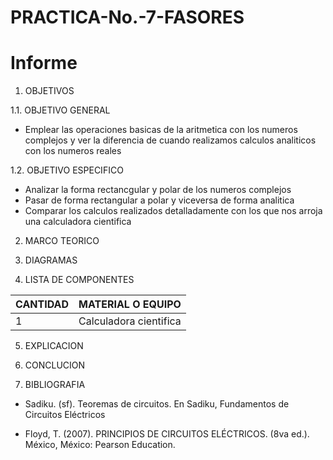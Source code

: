 # PRACTICA-No.-7-FASORES
# Informe 

1. OBJETIVOS 

1.1. OBJETIVO GENERAL

- Emplear las operaciones basicas de la aritmetica con los numeros complejos y ver la diferencia de cuando realizamos calculos analiticos con los numeros reales

 1.2. OBJETIVO ESPECIFICO

- Analizar la forma rectancgular y polar de los numeros complejos
- Pasar de forma rectangular a polar y viceversa de forma analitica
- Comparar los calculos realizados detalladamente con los que nos arroja una calculadora cientifica


2. MARCO TEORICO

3. DIAGRAMAS



4. LISTA DE COMPONENTES

| CANTIDAD|MATERIAL O EQUIPO|
| ----- | ---- |
|1|Calculadora cientifica|

5. EXPLICACION 


6. CONCLUCION



7. BIBLIOGRAFIA

- Sadiku. (sf). Teoremas de circuitos. En Sadiku, Fundamentos de Circuitos Eléctricos

- Floyd, T. (2007). PRINCIPIOS DE CIRCUITOS ELÉCTRICOS. (8va ed.). México, México: Pearson Education.

